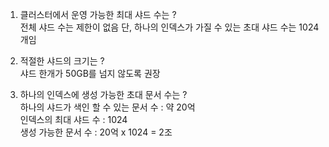 
1. 클러스터에서 운영 가능한 최대 샤드 수는 ?   
전체 샤드 수는 제한이 없음 단, 하나의 인덱스가 가질 수 있는 초대 샤드 수는 1024개임
   
2. 적절한 샤드의 크기는 ?   
샤드 한개가 50GB를 넘지 않도록 권장

3. 하나의 인덱스에 생성 가능한 초대 문서 수는 ?    
하나의 샤드가 색인 할 수 있는 문서 수 : 약 20억    
인덱스의 최대 샤드 수 : 1024   
생성 가능한 문서 수 : 20억 x 1024 = 2조   
